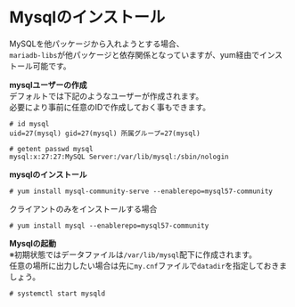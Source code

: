 # Mysqlのインストール
MySQLを他パッケージから入れようとする場合、  
`mariadb-libs`が他パッケージと依存関係となっていますが、yum経由でインストール可能です。  

**mysqlユーザーの作成**  
デフォルトでは下記のようなユーザーが作成されます。  
必要により事前に任意のIDで作成しておく事もできます。  

```
# id mysql
uid=27(mysql) gid=27(mysql) 所属グループ=27(mysql)

# getent passwd mysql
mysql:x:27:27:MySQL Server:/var/lib/mysql:/sbin/nologin
```

**mysqlのインストール**  

```
# yum install mysql-community-serve --enablerepo=mysql57-community  
```

クライアントのみをインストールする場合  

```
# yum install mysql --enablerepo=mysql57-community
```

**Mysqlの起動**  
※初期状態ではデータファイルは`/var/lib/mysql`配下に作成されます。  
任意の場所に出力したい場合は先に`my.cnf`ファイルで`datadir`を指定しておきましょう。  

```
# systemctl start mysqld
```
